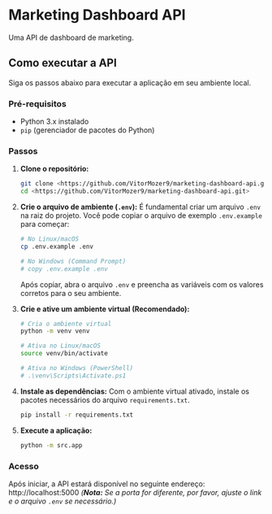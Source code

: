 # Marketing Dashboard API

Uma API de dashboard de marketing.

## Como executar a API

Siga os passos abaixo para executar a aplicação em seu ambiente local.

### Pré-requisitos

- Python 3.x instalado
- `pip` (gerenciador de pacotes do Python)

### Passos

1.  **Clone o repositório:**
    ```bash
    git clone <https://github.com/VitorMozer9/marketing-dashboard-api.git>
    cd <https://github.com/VitorMozer9/marketing-dashboard-api.git>
    ```

2.  **Crie o arquivo de ambiente (`.env`):**
    É fundamental criar um arquivo `.env` na raiz do projeto. Você pode copiar o arquivo de exemplo `.env.example` para começar:
    ```bash
    # No Linux/macOS
    cp .env.example .env

    # No Windows (Command Prompt)
    # copy .env.example .env
    ```
    Após copiar, abra o arquivo `.env` e preencha as variáveis com os valores corretos para o seu ambiente.

3.  **Crie e ative um ambiente virtual (Recomendado):**
    ```bash
    # Cria o ambiente virtual
    python -m venv venv

    # Ativa no Linux/macOS
    source venv/bin/activate

    # Ativa no Windows (PowerShell)
    # .\venv\Scripts\Activate.ps1
    ```

4.  **Instale as dependências:**
    Com o ambiente virtual ativado, instale os pacotes necessários do arquivo `requirements.txt`.
    ```bash
    pip install -r requirements.txt
    ```

5.  **Execute a aplicação:**
    ```bash
    python -m src.app
    ```

### Acesso

Após iniciar, a API estará disponível no seguinte endereço: http://localhost:5000
*(**Nota:** Se a porta for diferente, por favor, ajuste o link e o arquivo `.env` se necessário.)*
